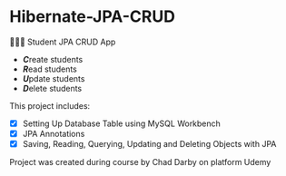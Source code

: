 # Hibernate-JPA-CRUD
👩🏼‍🎓 Student JPA CRUD App 
- ***C***reate students
- ***R***ead students
- ***U***pdate students
- ***D***elete students

This project includes:
- [x] Setting Up Database Table using MySQL Workbench
- [x] JPA Annotations
- [x] Saving, Reading, Querying, Updating and Deleting Objects with JPA

Project was created during course by Chad Darby on platform Udemy
